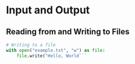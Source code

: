 # Input and Output

## Reading from and Writing to Files

```python
# Writing to a file
with open("example.txt", "w") as file:
    file.write("Hello, World```
